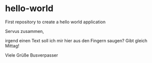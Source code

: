 # hello-world
First repository to create a hello world application

Servus zusammen,

irgend einen Text soll ich mir hier aus den Fingern saugen? Gibt gleich Mittag!

Viele Grüße
Busverpasser
